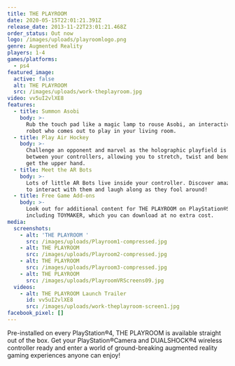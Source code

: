 ```yaml
---
title: THE PLAYROOM
date: 2020-05-15T22:01:21.391Z
release_date: 2013-11-22T23:01:21.468Z
order_status: Out now
logo: /images/uploads/playroomlogo.png
genre: Augmented Reality
players: 1-4
games/platforms:
  - ps4
featured_image:
  active: false
  alt: THE PLAYROOM
  src: /images/uploads/work-theplayroom.jpg
video: vv5uI2vlXE8
features:
  - title: Summon Asobi
    body: >-
      Rub the touch pad like a magic lamp to rouse Asobi, an interactive flying
      robot who comes out to play in your living room.
  - title: Play Air Hockey
    body: >-
      Challenge an opponent and marvel as the holographic playfield is projected
      between your controllers, allowing you to stretch, twist and bend it to
      get the upper hand.
  - title: Meet the AR Bots
    body: >-
      Lots of little AR Bots live inside your controller. Discover amazing ways
      to interact with them and laugh along as they fool around!
  - title: Free Game Add-ons
    body: >-
      Look out for additional content for THE PLAYROOM on PlayStation®Store –
      including TOYMAKER, which you can download at no extra cost.
media:
  screenshots:
    - alt: 'THE PLAYROOM '
      src: /images/uploads/Playroom1-compressed.jpg
    - alt: THE PLAYROOM
      src: /images/uploads/Playroom2-compressed.jpg
    - alt: THE PLAYROOM
      src: /images/uploads/Playroom3-compressed.jpg
    - alt: THE PLAYROOM
      src: /images/uploads/PlayroomVRScreens09.jpg
  videos:
    - alt: THE PLAYROOM Launch Trailer
      id: vv5uI2vlXE8
      src: /images/uploads/work-theplayroom-screen1.jpg
facebook_pixel: []
---
```

Pre-installed on every PlayStation®4, THE PLAYROOM is available straight out of the box. Get your PlayStation®Camera and DUALSHOCK®4 wireless controller ready and enter a world of ground-breaking augmented reality gaming experiences anyone can enjoy!

